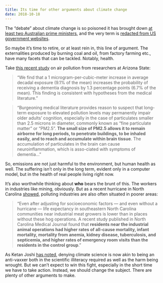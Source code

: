 ```yaml
---
title: Its time for other arguments about climate change
date: 2018-10-18
---
```


<!--kg-card-begin: html--><p>The &#8220;debate&#8221; about climate change is so poisoned it has brought down <a href="https://www.abc.net.au/news/2018-08-24/malcolm-turnbull-liberal-party-fear-comes-to-pass/10160764">at least two Australian prime ministers</a>, and the very term is <a href="https://www.vox.com/energy-and-environment/2017/11/9/16619120/trump-administration-removing-climate-change-epa-online-website">redacted from US government websites</a>.</p>
<p>So maybe it&#8217;s time to retire, or at least rein in, this line of argument. The externalities produced by burning coal and oil, from factory farming etc., have many facets that can be tackled. Notably, health.</p>
<p>Take <a href="http://papers.nber.org/tmp/83409-w24970.pdf" target="_blank" rel="noopener noreferrer">this recent study</a> on air pollution from researchers at Arizona State:</p>
<blockquote><p>
&#8220;We find that a 1 microgram-per-cubic-meter increase in average decadal exposure (9.1% of the mean) increases the probability of receiving a dementia diagnosis by 1.3 percentage points (6.7% of the mean). This finding is consistent with hypotheses from the medical literature.&#8221;
</p></blockquote>
<p><!----></p>
<blockquote><p>
&#8220;Burgeoning medical literature provides reason to suspect that long-term exposure to elevated pollution levels may permanently impair older adults’ cognition, especially in the case of particulates smaller than 2.5 microns in diameter, commonly known as “fine particulate matter” or “PM2.5”. <strong>The small size of PM2.5 allows it to remain airborne for long periods, to penetrate buildings, to be inhaled easily, and to reach and accumulate within brain tissue</strong>. The accumulation of particulates in the brain can cause neuroinflammation, which is asso-ciated with symptoms of dementia&#8230;&#8221;
</p></blockquote>
<p>So, emissions are not just harmful to the environment, but human health as well. The suffering isn&#8217;t only in the long term, evident only in a computer model, but in the health of real people living right now.</p>
<p>It&#8217;s also worthwhile thinking about <strong>who</strong> bears the brunt of this. The workers in industries like mining, obviously. But as a recent hurricane in North Carolina <a href="https://www.washingtonpost.com/outlook/2018/09/22/i-saw-florence-sending-millions-gallons-animal-poop-flooding-across-north-carolina/">showed</a>, polluting industries are also often situated in poorer areas:</p>
<blockquote><p>
&#8220;Even after adjusting for socioeconomic factors — and even without a hurricane — life expectancy in southeastern North Carolina communities near industrial meat growers is lower than in places without these hog operations. A recent study published in North Carolina Medical Journal found that <strong>residents near the industrial animal operations had higher rates of all-cause mortality, infant mortality, mortality from anemia, kidney disease, tuberculosis, and septicemia, and higher rates of emergency room visits than the residents in the control group</strong>.&#8221;
</p></blockquote>
<p>As Ketan Joshi <a href="https://twitter.com/KetanJ0/status/1052699730382217221?s=20">has noted</a>, denying climate science is now akin to being an anti-vaxxer both in the scientific illiteracy required as well as the harm being wrought. But we can&#8217;t expect to win this fight, especially in the short time we have to take action. Instead, we should change the subject. There are plenty of other arguments to make.</p>
<!--kg-card-end: html-->
